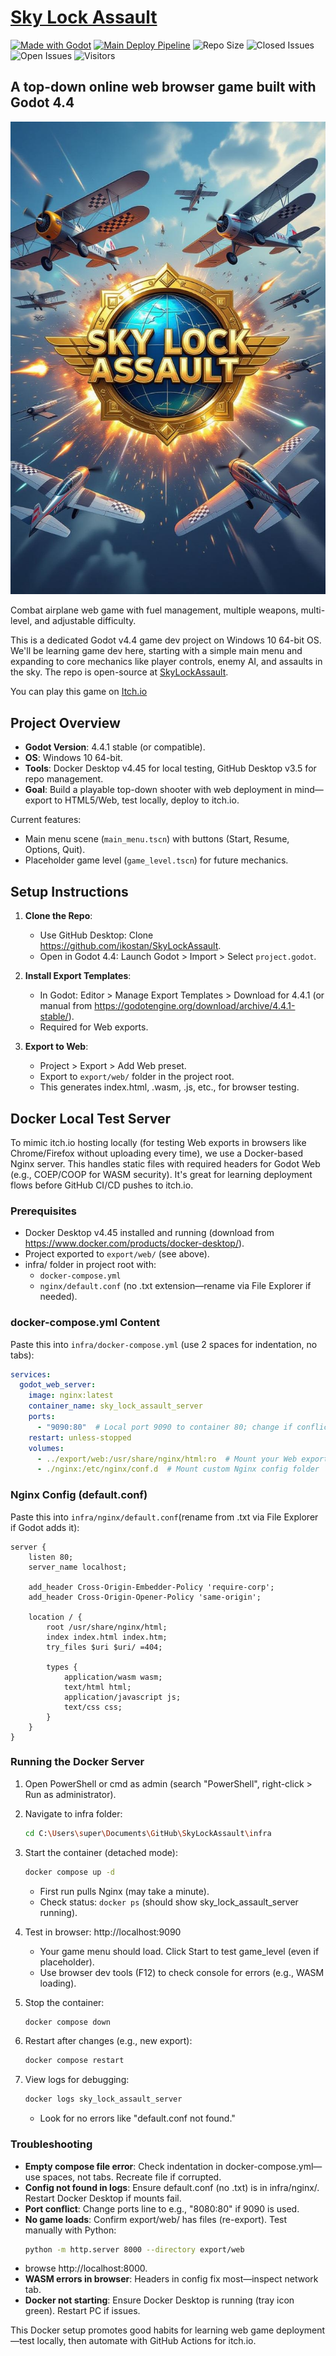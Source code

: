 # [Sky Lock Assault](https://ikostan.itch.io/sky-lock-assault)

<!-- markdownlint-disable line-length -->
[![Made with Godot](https://img.shields.io/badge/Made%20with-Godot-478CBF?style=flat&logo=godot%20engine&logoColor=white)](https://godotengine.org)
[![Main Deploy Pipeline](https://github.com/ikostan/SkyLockAssault/actions/workflows/lint_test_deploy.yml/badge.svg)](https://github.com/ikostan/SkyLockAssault/actions/workflows/lint_test_deploy.yml)
![Repo Size](https://img.shields.io/github/repo-size/ikostan/SkyLockAssault)
![Closed Issues](https://img.shields.io/github/issues-closed/ikostan/SkyLockAssault?%2FSkyLockAssault?style=flat-square&label=Issues&color=green)
![Open Issues](https://img.shields.io/github/issues/ikostan/SkyLockAssault?style=flat-square&label=Issues&color=red)
![Visitors](https://visitor-badge.laobi.icu/badge?page_id=ikostan.SkyLockAssault&left_color=blue&right_color=green&left_text=Total%20Visitors)

<!-- markdownlint-enable line-length -->

## A top-down online web browser game built with Godot 4.4

![Sky Lock Assault](https://github.com/ikostan/SkyLockAssault/blob/main/img/main_menu_2.png)

Combat airplane web game with fuel management, multiple weapons, multi-level,
and adjustable difficulty.

This is a dedicated Godot v4.4 game dev project on Windows 10 64-bit OS.
We'll be learning game dev here, starting with a simple main menu and expanding
to core mechanics like player controls, enemy AI, and assaults in the sky.
The repo is open-source at [SkyLockAssault](https://github.com/ikostan/SkyLockAssault).

You can play this game on [Itch.io](https://ikostan.itch.io/sky-lock-assault)

## Project Overview

- **Godot Version**: 4.4.1 stable (or compatible).
- **OS**: Windows 10 64-bit.
- **Tools**: Docker Desktop v4.45 for local testing, GitHub Desktop v3.5
  for repo management.
- **Goal**: Build a playable top-down shooter with web deployment in mind—export
  to HTML5/Web, test locally, deploy to itch.io.

Current features:

- Main menu scene (`main_menu.tscn`) with buttons (Start, Resume, Options, Quit).
- Placeholder game level (`game_level.tscn`) for future mechanics.

## Setup Instructions

1. **Clone the Repo**:
   - Use GitHub Desktop: Clone https://github.com/ikostan/SkyLockAssault.
   - Open in Godot 4.4: Launch Godot > Import > Select `project.godot`.

2. **Install Export Templates**:
   - In Godot: Editor > Manage Export Templates > Download for 4.4.1
     (or manual from https://godotengine.org/download/archive/4.4.1-stable/).
   - Required for Web exports.

3. **Export to Web**:
   - Project > Export > Add Web preset.
   - Export to `export/web/` folder in the project root.
   - This generates index.html, .wasm, .js, etc., for browser testing.

## Docker Local Test Server

To mimic itch.io hosting locally (for testing Web exports in browsers like Chrome/Firefox
without uploading every time), we use a Docker-based Nginx server. This handles static
files with required headers for Godot Web (e.g., COEP/COOP for WASM security). It's
great for learning deployment flows before GitHub CI/CD pushes to itch.io.

### Prerequisites

- Docker Desktop v4.45 installed and running
  (download from https://www.docker.com/products/docker-desktop/).
- Project exported to `export/web/` (see above).
- infra/ folder in project root with:
  - `docker-compose.yml`
  - `nginx/default.conf` (no .txt extension—rename via File Explorer if needed).

### docker-compose.yml Content

Paste this into `infra/docker-compose.yml` (use 2 spaces for indentation, no tabs):

<!-- markdownlint-disable line-length -->

```yaml
services:
  godot_web_server:
	image: nginx:latest
	container_name: sky_lock_assault_server
	ports:
	  - "9090:80"  # Local port 9090 to container 80; change if conflicted (e.g., to 8080:80)
	restart: unless-stopped
	volumes:
	  - ../export/web:/usr/share/nginx/html:ro  # Mount your Web export folder read-only
	  - ./nginx:/etc/nginx/conf.d  # Mount custom Nginx config folder
```

### Nginx Config (default.conf)

Paste this into `infra/nginx/default.conf`(rename from .txt via File Explorer if Godot adds it):

```nginx
server {
	listen 80;
	server_name localhost;

	add_header Cross-Origin-Embedder-Policy 'require-corp';
	add_header Cross-Origin-Opener-Policy 'same-origin';

	location / {
		root /usr/share/nginx/html;
		index index.html index.htm;
		try_files $uri $uri/ =404;

		types {
			application/wasm wasm;
			text/html html;
			application/javascript js;
			text/css css;
		}
	}
}
```

<!-- markdownlint-enable line-length -->

### Running the Docker Server

1. Open PowerShell or cmd as admin (search "PowerShell", right-click > Run as administrator).
2. Navigate to infra folder:

   ```bash
   cd C:\Users\super\Documents\GitHub\SkyLockAssault\infra
   ```
3. Start the container (detached mode):
   ```bash
   docker compose up -d
   ```
   - First run pulls Nginx (may take a minute).
   - Check status: `docker ps` (should show sky_lock_assault_server running).
4. Test in browser: http://localhost:9090
   - Your game menu should load. Click Start to test game_level (even if placeholder).
   - Use browser dev tools (F12) to check console for errors (e.g., WASM loading).
5. Stop the container:
   ```bash
   docker compose down
   ```
6. Restart after changes (e.g., new export):
   ```bash
   docker compose restart
   ```
7. View logs for debugging:
   ```bash
   docker logs sky_lock_assault_server
   ```
   - Look for no errors like "default.conf not found."

### Troubleshooting

- **Empty compose file error**: Check indentation in docker-compose.yml—use spaces,
  not tabs. Recreate file if corrupted.
- **Config not found in logs**: Ensure default.conf (no .txt) is in infra/nginx/.
  Restart Docker Desktop if mounts fail.
- **Port conflict**: Change ports line to e.g., "8080:80" if 9090 is used.
- **No game loads**: Confirm export/web/ has files (re-export). Test manually with
  Python:
  ```bash
  python -m http.server 8000 --directory export/web
  ```
- browse http://localhost:8000.
- **WASM errors in browser**: Headers in config fix most—inspect network tab.
- **Docker not starting**: Ensure Docker Desktop is running (tray icon green).
  Restart PC if issues.

This Docker setup promotes good habits for learning web game deployment—test locally,
then automate with GitHub Actions for itch.io.
